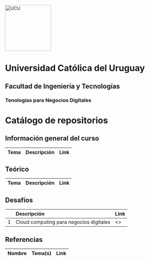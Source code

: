 <img alt="UCU" src="https://www.ucu.edu.uy/plantillas/images/logo_ucu_40.svg" width="150"/>

# Universidad Católica del Uruguay

## Facultad de Ingeniería y Tecnologías

### Tenologías para Negocios Digitales

# Catálogo de repositorios

## Información general del curso

| Tema | Descripción | Link |
|:--- |:--- |:--- |


## Teórico

| Tema | Descripción | Link |
|:--- |:--- |:--- |

## Desafíos

|  | Descripción | Link |
|:--- |:--- |:--- |
|1|Cloud computing para negocios digitales|<>|

## Referencias

| Nombre | Tema(s) | Link |
|:--- |:--- |:--- |

